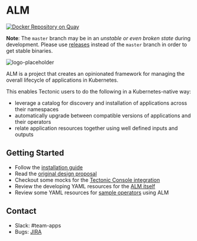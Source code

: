 # ALM
[![Docker Repository on Quay](https://quay.io/repository/coreos/tectonic-alm-operator/status?token=2659a703-bf11-411a-aa63-d1b99f800988 "Docker Repository on Quay")](https://quay.io/repository/coreos/tectonic-alm-operator)

**Note**: The `master` branch may be in an *unstable or even broken state* during development.
Please use [releases] instead of the `master` branch in order to get stable binaries.

[releases]: https://github.com/coreos-inc/alm/releases

![logo-placeholder](https://user-images.githubusercontent.com/343539/30085003-bc6e757c-9262-11e7-86e3-2433b3a884a5.png)

ALM is a project that creates an opinionated framework for managing the overall lifecycle of applications in Kubernetes.

This enables Tectonic users to do the following in a Kubernetes-native way:

* leverage a catalog for discovery and installation of applications across their namespaces
* automatically upgrade between compatible versions of applications and their operators
* relate application resources together using well defined inputs and outputs

## Getting Started

* Follow the [installation guide]
* Read the [original design proposal]
* Checkout some mocks for the [Tectonic Console integration]
* Review the developing YAML resources for the [ALM itself]
* Review some YAML resources for [sample operators] using ALM

[installation guide]: /Documentation/install/install.md
[original design proposal]: /Documentation/design/original-proposal.md
[Tectonic Console integration]: /Documentation/design/mocks
[ALM itself]: /Documentation/design/resources
[sample operators]: /Documentation/design/resources/samples

## Contact

- Slack: #team-apps
- Bugs: [JIRA](https://jira.prod.coreos.systems/projects/ALM/summary)

